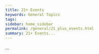 ```yaml
---
title: 21+ Events
keywords: General Topics
tags:
sidebar: home_sidebar
permalink: /general/21_plus_events.html
summary: 21+ Events...
---
```


...